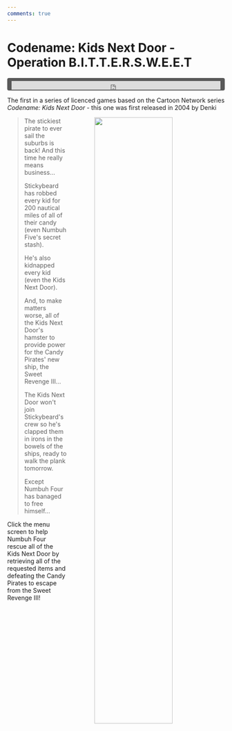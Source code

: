 ```yaml
---
comments: true
---
```


# Codename: Kids Next Door - Operation B.I.T.T.E.R.S.W.E.E.T

<div style="background-color: #595959; padding-bottom: 2px; padding-top: 7px; padding-left: 10px; padding-right: 10px; margin-bottom: 5px; margin-top: 7px; border-radius: 4px">
<iframe width="100%" height="20" scrolling="no" frameborder="no" allow="autoplay" src="https://w.soundcloud.com/player/?url=https%3A//api.soundcloud.com/tracks/996817759&amp;color=000000&amp;inverse=true&amp;auto_play=true&amp;show_user=false"></iframe>
</div>

The first in a series of licenced games based on the Cartoon Network series *Codename: Kids Next Door* - this one was first released in 2004 by Denki

<a href="https://denki.co.uk/sky/cknd/app.html"><img src="/assets/img/knd-bittersweet-menu.jpg" style="float: right; width: 60%; padding-left: 64px"></a>

<blockquote>
    <p>The stickiest pirate to ever sail the suburbs is back! And this time he really means business...</p>
    <p>Stickybeard has robbed every kid for 200 nautical miles of all of their candy (even Numbuh Five's secret stash).</p>
    <p>He's also kidnapped every kid (even the Kids Next Door).</p>
    <p>And, to make matters worse, all of the Kids Next Door's hamster to provide power for the Candy Pirates' new ship, the Sweet Revenge III...</p>
    <p>The Kids Next Door won't join Stickybeard's crew so he's clapped them in irons in the bowels of the ships, ready to walk the plank tomorrow.</p>
    <p>Except Numbuh Four has banaged to free himself...</p>
</blockquote>

Click the menu screen to help Numbuh Four rescue all of the Kids Next Door by retrieving all of the requested items and defeating the Candy Pirates to escape from the Sweet Revenge III!
